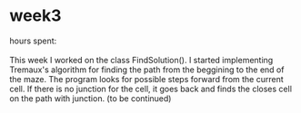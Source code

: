 # week3
hours spent:  <br/>
<br/>
This week I worked on the class FindSolution(). I started implementing Tremaux's algorithm for finding the path from the beggining to the end of the maze. The program looks for possible steps forward from the current cell. If there is no junction for the cell, it goes back and finds the closes cell on the path with junction. (to be continued)
